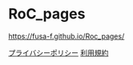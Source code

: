 # RoC_pages

https://fusa-f.github.io/Roc_pages/

[プライバシーポリシー](https://fusa-f.github.io/Roc_pages/privacy.html)
[利用規約](https://fusa-f.github.io/Roc_pages/terms.html)
